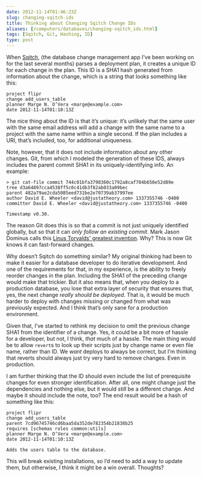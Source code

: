```yaml
--- 
date: 2012-11-14T01:46:23Z
slug: changing-sqitch-ids
title: Thinking about Changing Sqitch Change IDs
aliases: [/computers/databases/changing-sqitch_ids.html]
tags: [Sqitch, Git, Hashing, ID]
type: post
---
```


When [Sqitch], (the database change management app I’ve been working on for the
last several months) parses a deployment plan, it creates a unique ID for each
change in the plan. This ID is a SHA1 hash generated from information about the
change, which is a string that looks something like this:

    project flipr
    change add_users_table
    planner Marge N. O’Vera <marge@example.com>
    date 2012-11-14T01:10:13Z

The nice thing about the ID is that it’s unique: it’s unlikely that the same
user with the same email address will add a change with the same name to a
project with the same name within a single second. If the plan includes a URI,
that’s included, too, for additional uniqueness.

Note, however, that it does not include information about any other changes.
Git, from which I modeled the generation of these IDS, always includes the
parent commit SHA1 in its uniquely-identifying info. An example:

    > git cat-file commit 744c01bfa3798360c1792a8caf784b650e52d89e               
    tree d3a64897cca4538ff5c0c41db3f82ab033a09bec
    parent 482a79ae2cda5085eed731be2e70739ab37997ee
    author David E. Wheeler <david@justatheory.com> 1337355746 -0400
    committer David E. Wheeler <david@justatheory.com> 1337355746 -0400

    Timestamp v0.30.

The reason Git does this is so that a commit is not just uniquely identified
globally, but so that it can *only follow an existing commit*. Mark Jason
Dominus calls this [Linus Torvalds' greatest invention]. Why? This is now Git
knows it can fast-forward changes.

Why doesn’t Sqitch do something similar? My original thinking had been to make
it easier for a database developer to do iterative development. And one of the
requirements for that, in my experience, is the ability to freely reorder
changes in the plan. Including the SHA1 of the preceding change would make that
trickier. But it also means that, when you deploy to a production database, you
lose that extra layer of security that ensures that, yes, the next change
*really should be deployed*. That is, it would be much harder to deploy with
changes missing or changed from what was previously expected. And I think that’s
only sane for a production environment.

Given that, I’ve started to rethink my decision to omit the previous change SHA1
from the identifier of a change. Yes, it could be a bit more of hassle for a
developer, but not, I think, *that* much of a hassle. The main thing would be to
allow `revert`s to look up their scripts just by change name or even file name,
rather than ID. We *want* deploys to always be correct, but I’m thinking that
reverts should always just try very hard to remove changes. Even in production.

I am further thinking that the ID should even include the list of prerequisite
changes for even stronger identification. After all, one might change just the
dependencies and nothing else, but it would *still* be a different change. And
maybe it should include the note, too? The end result would be a hash of
something like this:

    project flipr
    change add_users_table
    parent 7cd96745746cd6baa5da352de782354b21838b25
    requires [schemas roles common:utils]
    planner Marge N. O’Vera <marge@example.com>
    date 2012-11-14T01:10:13Z

    Adds the users table to the database.

This will break existing installations, so I’d need to add a way to update them,
but otherwise, I think it might be a win overall. Thoughts?

  [Sqitch]: http://sqitch.org/
  [Linus Torvalds' greatest invention]: http://perl.plover.com/yak/git/

